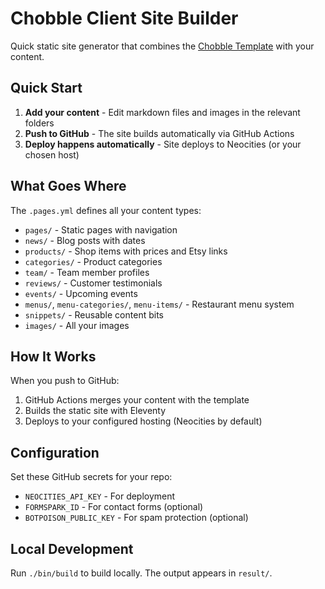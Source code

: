 # Chobble Client Site Builder

Quick static site generator that combines the [Chobble Template](https://git.chobble.com/chobble/chobble-template/) with your content.

## Quick Start

1. **Add your content** - Edit markdown files and images in the relevant folders
2. **Push to GitHub** - The site builds automatically via GitHub Actions
3. **Deploy happens automatically** - Site deploys to Neocities (or your chosen host)

## What Goes Where

The `.pages.yml` defines all your content types:
- `pages/` - Static pages with navigation
- `news/` - Blog posts with dates
- `products/` - Shop items with prices and Etsy links
- `categories/` - Product categories
- `team/` - Team member profiles
- `reviews/` - Customer testimonials
- `events/` - Upcoming events
- `menus/`, `menu-categories/`, `menu-items/` - Restaurant menu system
- `snippets/` - Reusable content bits
- `images/` - All your images

## How It Works

When you push to GitHub:
1. GitHub Actions merges your content with the template
2. Builds the static site with Eleventy
3. Deploys to your configured hosting (Neocities by default)

## Configuration

Set these GitHub secrets for your repo:
- `NEOCITIES_API_KEY` - For deployment
- `FORMSPARK_ID` - For contact forms (optional)
- `BOTPOISON_PUBLIC_KEY` - For spam protection (optional)

## Local Development

Run `./bin/build` to build locally. The output appears in `result/`.